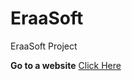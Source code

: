 # EraaSoft
EraaSoft Project

**Go to a website** [Click Here](http://eraasoft.com/students/saudi-bell)
